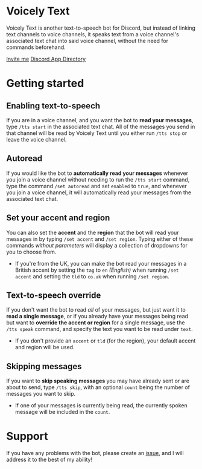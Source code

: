 # Voicely Text
Voicely Text is another text-to-speech bot for Discord, but instead of linking text channels to voice channels, it speaks text from a voice channel's associated text chat into said voice channel, without the need for commands beforehand.

[Invite me](https://discord.com/oauth2/authorize?client_id=1290741552158609419)
[Discord App Directory](https://discord.com/application-directory/1290741552158609419)
# Getting started
## Enabling text-to-speech
If you are in a voice channel, and you want the bot to **read your messages**, type `/tts start` in the associated text chat. All of the messages you send in that channel will be read by Voicely Text until you either run `/tts stop` or leave the voice channel.
## Autoread
If you would like the bot to **automatically read your messages** whenever you join a voice channel without needing to run the `/tts start` command, type the command `/set autoread` and set `enabled` to `true`, and whenever you join a voice channel, it will automatically read your messages from the associated text chat.
## Set your accent and region
You can also set the **accent** and the **region** that the bot will read your messages in by typing `/set accent` and `/set region`. Typing either of these commands *without parameters* will display a collection of dropdowns for you to choose from.
- If you're from the UK, you can make the bot read your messages in a British accent by setting the `tag` to `en` *(English)* when running `/set accent` and setting the `tld` to `co.uk` when running `/set region`.
## Text-to-speech override
If you don't want the bot to read *all* of your messages, but just want it to **read a single message**, or if you already have your messages being read but want to **override the accent or region** for a single message, use the `/tts speak` command, and specify the text you want to be read under `text`.
- If you don't provide an `accent` or `tld` (for the region), your default accent and region will be used.
## Skipping messages
If you want to **skip speaking messages** you may have already sent or are about to send, type `/tts skip`, with an optional `count` being the number of messages you want to skip.
- If one of your messages is currently being read, the currently spoken message will be included in the `count`.
# Support
If you have any problems with the bot, please create an [issue](https://github.com/Erallie/voicely-text/issues), and I will address it to the best of my ability!